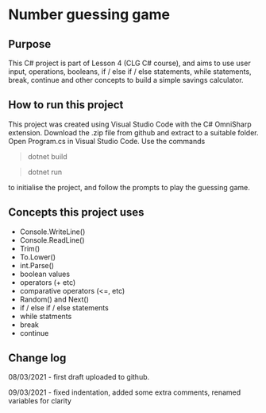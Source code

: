 # Number guessing game
## Purpose
This C# project is part of Lesson 4 (CLG C# course), and aims to use user input, operations, booleans, if / else if / else statements, while statements, break, continue and other concepts to build a simple savings calculator.

## How to run this project
This project was created using Visual Studio Code with the C# OmniSharp extension. Download the .zip file from github and extract to a suitable folder. Open Program.cs in Visual Studio Code. Use the commands

> dotnet build

> dotnet run

to initialise the project, and follow the prompts to play the guessing game.

## Concepts this project uses
- Console.WriteLine()
- Console.ReadLine()
- Trim()
- To.Lower()
- int.Parse()
- boolean values
- operators (+ etc)
- comparative operators (<=, etc)
- Random() and Next()
- if / else if / else statements
- while statments
- break
- continue

## Change log
08/03/2021 - first draft uploaded to github.

09/03/2021 - fixed indentation, added some extra comments, renamed variables for clarity
